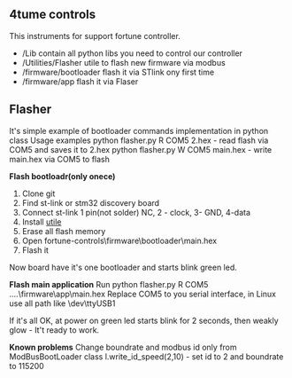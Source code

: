 
## 4tume controls 
This instruments for support fortune controller.

 - /Lib contain all python libs you need to control our controller
 - /Utilities/Flasher utile to flash new firmware via modbus
 - /firmware/bootloader flash it via STlink ony first time
 - /firmware/app flash it via Flaser


## Flasher
It's simple example of bootloader commands implementation in python class 
Usage examples 
python flasher.py R COM5  2.hex - read flash via COM5 and saves it to 2.hex
python flasher.py W COM5 main.hex - write main.hex via COM5 to flash


**Flash bootloadr(only onece)**
 1. Clone git
 2. Find st-link or stm32 discovery board
 3. Connect st-link 1 pin(not solder) NC, 2 - clock, 3- GND, 4-data
 4. Install [utile](https://www.st.com/en/development-tools/stsw-link004.html)
 5. Erase all flash memory
 6. Open fortune-controls\firmware\bootloader\main.hex
 7. Flash it
 
Now board have it's one bootloader and starts blink green led.

**Flash main application**
Run python flasher.py R COM5  ..\..\firmware\app\main.hex 
Replace COM5 to you serial interface, in Linux use all path like \dev\ttyUSB1

If it's all OK, at power on green led starts blink for 2 seconds, then weakly glow - It't ready to work.

**Known problems**
Change boundrate and modbus id only from ModBusBootLoader class
l.write_id_speed(2,10) - set id to 2 and boundrate to 115200


